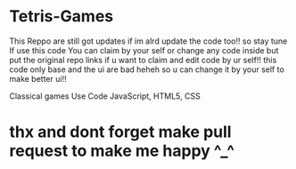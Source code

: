 # Tetris-Games
 This Reppo are still got updates if im alrd update the code too!! so stay tune 
 If use this code You can claim by your self or change any code inside
 but put the original repo links if u want to claim and edit code by ur self!!
 this code only base and the ui are bad heheh so u can change it by your self to make better ui!! 
 
 Classical games Use Code JavaScript, HTML5, CSS
 
# thx and dont forget make pull request to make me happy ^_^
